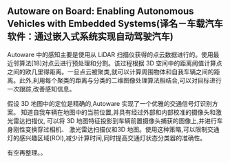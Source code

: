 ## Autoware on Board: Enabling Autonomous Vehicles with Embedded Systems(译名－车载汽车软件：通过嵌入式系统实现自动驾驶汽车)

Autoware 中的感知主要是使用从 LiDAR 扫描仪获得的点云数据进行的。使用最近邻算法[18]对点云进行预处理和分割。该过程根据 3D 空间中的距离阈值计算点之间的欧几里得距离。一旦点云被聚类,就可以计算周围物体和自我车辆之间的距离。此外,利用每个聚类的距离与分类的二维图像处理算法相结合,可以对目标进行一次跟踪,改善感知信息。

假设 3D 地图中的定位是精确的,Autoware 实现了一个优雅的交通信号灯识别方案。
知道自我车辆在地图中的当前位置,并具有经过外部和内部校准的摄像头和激光雷达扫描仪,
可以将 3D 地图特征投影到车辆前置摄像头捕获的图像上,并进行车身刚性变换穿过相机、
激光雷达扫描仪和3D 地图。使用这种策略,可以限制交通灯的感兴趣区域(ROI),减少计算时间,同时提高交通灯状态分类器的准确性。


有空再整理。。
